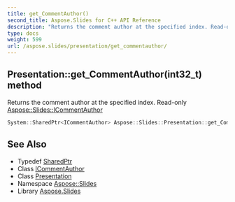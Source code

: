 ```yaml
---
title: get_CommentAuthor()
second_title: Aspose.Slides for C++ API Reference
description: "Returns the comment author at the specified index. Read-only Aspose::Slides::ICommentAuthor"
type: docs
weight: 599
url: /aspose.slides/presentation/get_commentauthor/
---
```

## Presentation::get_CommentAuthor(int32_t) method


Returns the comment author at the specified index. Read-only [Aspose::Slides::ICommentAuthor](../../icommentauthor/)

```cpp
System::SharedPtr<ICommentAuthor> Aspose::Slides::Presentation::get_CommentAuthor(int32_t index) override
```

## See Also

* Typedef [SharedPtr](../../../system/sharedptr/)
* Class [ICommentAuthor](../../icommentauthor/)
* Class [Presentation](../)
* Namespace [Aspose::Slides](../../)
* Library [Aspose.Slides](../../../)